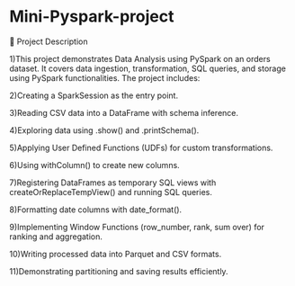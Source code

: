 # Mini-Pyspark-project
📌 Project Description

1)This project demonstrates Data Analysis using PySpark on an orders dataset. It covers data ingestion, transformation, SQL queries, and storage using PySpark functionalities. The project includes:

2)Creating a SparkSession as the entry point.

3)Reading CSV data into a DataFrame with schema inference.

4)Exploring data using .show() and .printSchema().

5)Applying User Defined Functions (UDFs) for custom transformations.

6)Using withColumn() to create new columns.

7)Registering DataFrames as temporary SQL views with createOrReplaceTempView() and running SQL queries.

8)Formatting date columns with date_format().

9)Implementing Window Functions (row_number, rank, sum over) for ranking and aggregation.

10)Writing processed data into Parquet and CSV formats.

11)Demonstrating partitioning and saving results efficiently.

